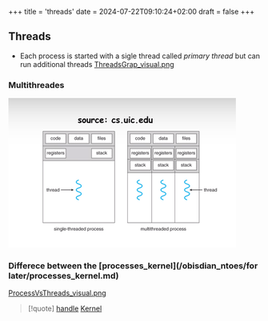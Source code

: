 +++
title = 'threads'
date = 2024-07-22T09:10:24+02:00
draft = false
+++

## Threads 
- Each process is started with a sigle thread called *primary thread*   but can run additional threads 
	[ThreadsGrap_visual.png](/static/ThreadsGrap_visual.png)

### Multithreades 
![MultiThreadsGraph_Visual.png](/static/MultiThreadsGraph_Visual.png)
### Differece between the [processes_kernel](/obisdian_ntoes/for later/processes_kernel.md)
[ProcessVsThreads_visual.png](/static/ProcessVsThreads_visual.png)

>[!quote] [handle](/obisdian_ntoes/notes_obsidian/Linux/Kernel/handle.md) [Kernel](/obisdian_ntoes/notes_obsidian/Linux/Kernel/Kernel.md)